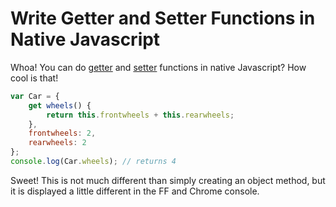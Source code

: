 # Write Getter and Setter Functions in Native Javascript

Whoa! You can do [getter][1] and [setter][2] functions in native Javascript? How cool is that!

```js
var Car = {
    get wheels() {
        return this.frontwheels + this.rearwheels;
    },
    frontwheels: 2,
    rearwheels: 2
};
console.log(Car.wheels); // returns 4
```

Sweet! This is not much different than simply creating an object method, but it is displayed a little different in the FF and Chrome console.

[1]: https://developer.mozilla.org/en-US/docs/Web/JavaScript/Reference/Functions/get
[2]: https://developer.mozilla.org/en-US/docs/Web/JavaScript/Reference/Functions/set